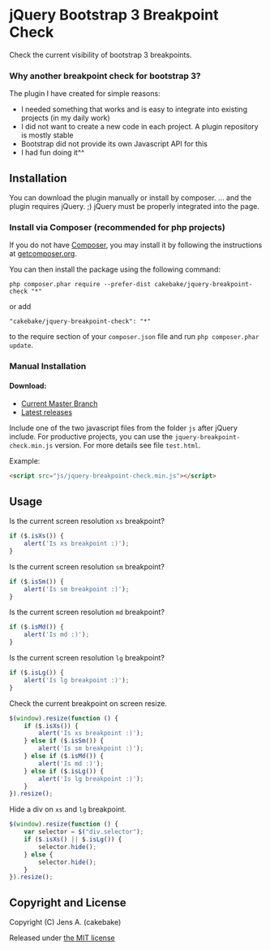 # jQuery Bootstrap 3 Breakpoint Check

Check the current visibility of bootstrap 3 breakpoints.

### Why another breakpoint check for bootstrap 3?

The plugin I have created for simple reasons:

- I needed something that works and is easy to integrate into existing projects (in my daily work)
- I did not want to create a new code in each project. A plugin repository is mostly stable
- Bootstrap did not provide its own Javascript API for this
- I had fun doing it^^

## Installation

You can download the plugin manually or install by composer. ... and the plugin requires jQuery. ;) jQuery must be properly integrated into the page.

### Install via Composer (recommended for php projects)

If you do not have [Composer](http://getcomposer.org/), you may install it by following the instructions
at [getcomposer.org](http://getcomposer.org/doc/00-intro.md#installation-nix).

You can then install the package using the following command:

    php composer.phar require --prefer-dist cakebake/jquery-breakpoint-check "*"

or add

    "cakebake/jquery-breakpoint-check": "*"

to the require section of your ```composer.json``` file and run ```php composer.phar update```.

### Manual Installation

#### Download:

- [Current Master Branch](https://github.com/cakebake/jquery-breakpoint-check/archive/master.zip)
- [Latest releases](https://github.com/cakebake/jquery-breakpoint-check/releases)

Include one of the two javascript files from the folder ```js``` after jQuery include. For productive projects, you can use the ```jquery-breakpoint-check.min.js``` version.
For more details see file ```test.html```.

Example:

```html
<script src="js/jquery-breakpoint-check.min.js"></script>
```

## Usage

Is the current screen resolution ```xs``` breakpoint?

```js
if ($.isXs()) {
    alert('Is xs breakpoint :)');
}
```

Is the current screen resolution ```sm``` breakpoint?

```js
if ($.isSm()) {
    alert('Is sm breakpoint :)');
}
```

Is the current screen resolution ```md``` breakpoint?

```js
if ($.isMd()) {
    alert('Is md :)');
}
```

Is the current screen resolution ```lg``` breakpoint?

```js
if ($.isLg()) {
    alert('Is lg breakpoint :)');
}
```

Check the current breakpoint on screen resize.

```js
$(window).resize(function () {
    if ($.isXs()) {
        alert('Is xs breakpoint :)');
    } else if ($.isSm()) {
        alert('Is sm breakpoint :)');
    } else if ($.isMd()) {
        alert('Is md :)');
    } else if ($.isLg()) {
        alert('Is lg breakpoint :)');
    }
}).resize();
```

Hide a div on ```xs``` and ```lg``` breakpoint.

```js
$(window).resize(function () {
    var selector = $("div.selector");
    if ($.isXs() || $.isLg()) {
        selector.hide();
    } else {
        selector.hide();
    }
}).resize();
```

## Copyright and License

Copyright (C) Jens A. (cakebake)

Released under [the MIT license](LICENSE)